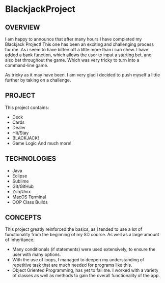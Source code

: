 # BlackjackProject

## OVERVIEW
I am happy to announce that after many hours I have completed my Blackjack Project! This one has been an exciting and challenging process for me. As i seem to have bitten off a little more than i can chew. I have added a bank function, which allows the user to input a starting bet, and also bet throughout the game. Which was very tricky to turn into a command-line game.

As tricky as it may have been. I am very glad i decided to push myself a little further by taking on a challenge.

## PROJECT
This project contains:
* Deck
* Cards
* Dealer
* Hit/Stay
* BLACKJACK!
* Game Logic
 And much more!

## TECHNOLOGIES
* Java
* Eclipse
* Sublime
* Git/GitHub
* Zsh/Unix
* MacOS Terminal
* OOP Class Builds

## CONCEPTS
This project greatly reinforced the basics, as I tended to use a lot of functionality from the beginning of my SD course. As well as a large amount of Inheritance. 

* Many conditionals (if statements) were used extensively, to ensure the user with many options.
* With the use of loops, I managed to deepen my understanding of repetitive task that are much needed for programs like this.
* Object Oriented Programming, has yet to fail me. I worked with a variety of classes as well as methods to gain the overall functionality of the app.